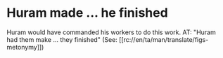 # Huram made ... he finished

Huram would have commanded his workers to do this work. AT: "Huram had them make ... they finished" (See: [[rc://en/ta/man/translate/figs-metonymy]])

